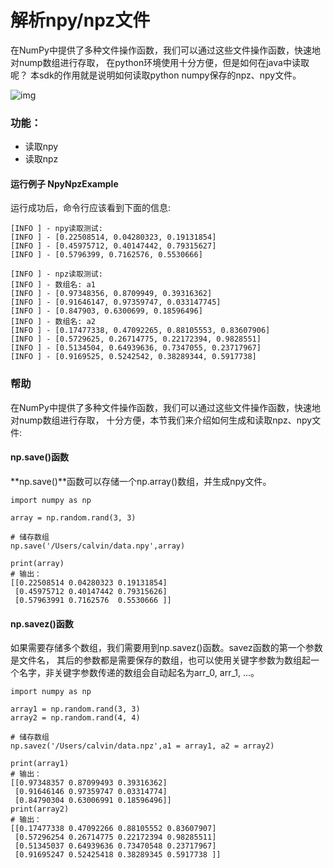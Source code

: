 # 解析npy/npz文件
在NumPy中提供了多种文件操作函数，我们可以通过这些文件操作函数，快速地对nump数组进行存取，
在python环境使用十分方便，但是如何在java中读取呢？
本sdk的作用就是说明如何读取python numpy保存的npz、npy文件。

![img](https://aias-home.oss-cn-beijing.aliyuncs.com/AIAS/nlp_sdks/numpy.png)

### 功能：
- 读取npy
- 读取npz

#### 运行例子 NpyNpzExample 
运行成功后，命令行应该看到下面的信息:
```text
[INFO ] - npy读取测试: 
[INFO ] - [0.22508514, 0.04280323, 0.19131854]
[INFO ] - [0.45975712, 0.40147442, 0.79315627]
[INFO ] - [0.5796399, 0.7162576, 0.5530666]

[INFO ] - npz读取测试: 
[INFO ] - 数组名: a1
[INFO ] - [0.97348356, 0.8709949, 0.39316362]
[INFO ] - [0.91646147, 0.97359747, 0.033147745]
[INFO ] - [0.847903, 0.6300699, 0.18596496]
[INFO ] - 数组名: a2
[INFO ] - [0.17477338, 0.47092265, 0.88105553, 0.83607906]
[INFO ] - [0.5729625, 0.26714775, 0.22172394, 0.9828551]
[INFO ] - [0.5134504, 0.64939636, 0.7347055, 0.23717967]
[INFO ] - [0.9169525, 0.5242542, 0.38289344, 0.5917738]

 ```

### 帮助
在NumPy中提供了多种文件操作函数，我们可以通过这些文件操作函数，快速地对nump数组进行存取，
十分方便，本节我们来介绍如何生成和读取npz、npy文件:

#### np.save()函数
**np.save()**函数可以存储一个np.array()数组，并生成npy文件。

```text
import numpy as np

array = np.random.rand(3, 3)

# 储存数组
np.save('/Users/calvin/data.npy',array)

print(array)
# 输出：
[[0.22508514 0.04280323 0.19131854]
 [0.45975712 0.40147442 0.79315626]
 [0.57963991 0.7162576  0.5530666 ]]
 ```
 
#### np.savez()函数 
如果需要存储多个数组，我们需要用到np.savez()函数。savez函数的第一个参数是文件名，
其后的参数都是需要保存的数组，也可以使用关键字参数为数组起一个名字，非关键字参数传递的数组会自动起名为arr_0, arr_1, …。 

```text
import numpy as np

array1 = np.random.rand(3, 3)
array2 = np.random.rand(4, 4)

# 储存数组
np.savez('/Users/calvin/data.npz',a1 = array1, a2 = array2)

print(array1)
# 输出：
[[0.97348357 0.87099493 0.39316362]
 [0.91646146 0.97359747 0.03314774]
 [0.84790304 0.63006991 0.18596496]]
print(array2)
# 输出：
[[0.17477338 0.47092266 0.88105552 0.83607907]
 [0.57296254 0.26714775 0.22172394 0.98285511]
 [0.51345037 0.64939636 0.73470548 0.23717967]
 [0.91695247 0.52425418 0.38289345 0.5917738 ]]
 ```
